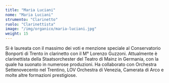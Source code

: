 ```yaml
---
title: "Maria Luciani"
nome: "Maria Luciani"
strumento: "Clarinetto"
ruolo: "Clarinettista"
image: "/img/organico/maria-luciani.jpg"
weight: 15
---
```


Si è laureata con il massimo dei voti e menzione speciale al Conservatorio Bonporti di Trento in clarinetto con il M° Lorenzo Guzzoni. Attualmente è clarinettista della Staatsorchester del Teatro di Mainz in Germania, con la quale ha suonato in numerose produzioni. Ha collaborato con Orchestra Settenovecento nel Trentino, LOV Orchestra di Venezia, Camerata di Arco e molte altre formazioni prestigiose.
